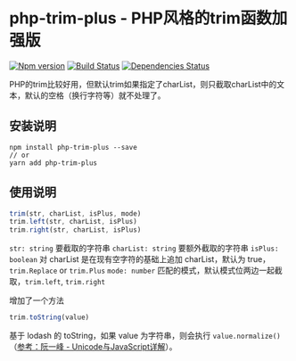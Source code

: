 # php-trim-plus - PHP风格的trim函数加强版

[![Npm version](https://img.shields.io/npm/v/php-trim-plus.svg)](https://www.npmjs.com/package/php-trim-plus)
[![Build Status](https://img.shields.io/travis/janpoem/php-trim-plus/master.svg)](https://travis-ci.org/janpoem/php-trim-plus)
[![Dependencies Status](https://img.shields.io/david/janpoem/php-trim-plus.svg)](https://david-dm.org/janpoem/php-trim-plus)

PHP的trim比较好用，但默认trim如果指定了charList，则只截取charList中的文本，默认的空格（换行字符等）就不处理了。

## 安装说明

```shell
npm install php-trim-plus --save
// or
yarn add php-trim-plus
```

## 使用说明

```js
trim(str, charList, isPlus, mode)
trim.left(str, charList, isPlus)
trim.right(str, charList, isPlus)
```

`str: string` 要截取的字符串
`charList: string` 要额外截取的字符串
`isPlus: boolean` 对 charList 是在现有空字符的基础上追加 charList，默认为 true，`trim.Replace` or `trim.Plus`
`mode: number` 匹配的模式，默认模式位两边一起截取，`trim.left`, `trim.right`

增加了一个方法

```js
trim.toString(value)
```

基于 lodash 的 toString，如果 value 为字符串，则会执行 `value.normalize()` （[参考：阮一峰 - Unicode与JavaScript详解](http://www.ruanyifeng.com/blog/2014/12/unicode.html)）。

 